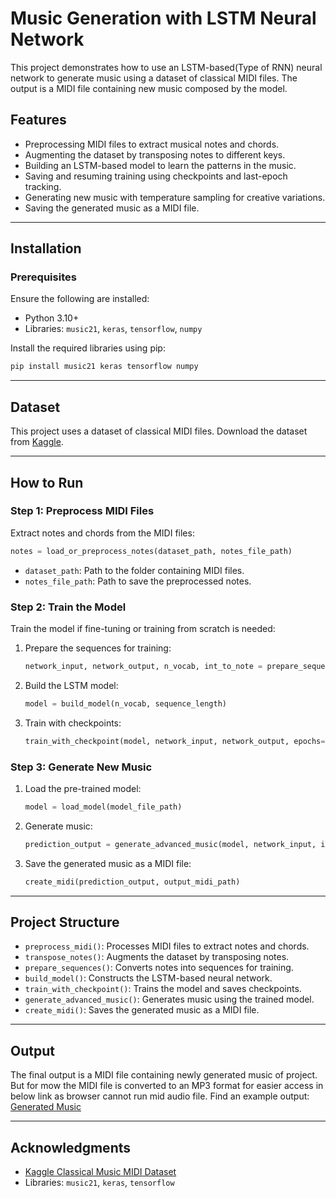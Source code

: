 # Music Generation with LSTM Neural Network

This project demonstrates how to use an LSTM-based(Type of RNN) neural network to generate music using a dataset of classical MIDI files. The output is a MIDI file containing new music composed by the model.

## Features

- Preprocessing MIDI files to extract musical notes and chords.
- Augmenting the dataset by transposing notes to different keys.
- Building an LSTM-based model to learn the patterns in the music.
- Saving and resuming training using checkpoints and last-epoch tracking.
- Generating new music with temperature sampling for creative variations.
- Saving the generated music as a MIDI file.

---

## Installation

### Prerequisites
Ensure the following are installed:
- Python 3.10+
- Libraries: `music21`, `keras`, `tensorflow`, `numpy`

Install the required libraries using pip:
```bash
pip install music21 keras tensorflow numpy
```

---

## Dataset

This project uses a dataset of classical MIDI files. Download the dataset from [Kaggle](https://www.kaggle.com/datasets/soumikrakshit/classical-music-midi).

---

## How to Run

### Step 1: Preprocess MIDI Files
Extract notes and chords from the MIDI files:

```python
notes = load_or_preprocess_notes(dataset_path, notes_file_path)
```
- `dataset_path`: Path to the folder containing MIDI files.
- `notes_file_path`: Path to save the preprocessed notes.

### Step 2: Train the Model
Train the model if fine-tuning or training from scratch is needed:

1. Prepare the sequences for training:
   ```python
   network_input, network_output, n_vocab, int_to_note = prepare_sequences(augmented_notes, sequence_length)
   ```

2. Build the LSTM model:
   ```python
   model = build_model(n_vocab, sequence_length)
   ```

3. Train with checkpoints:
   ```python
   train_with_checkpoint(model, network_input, network_output, epochs=50, batch_size=64)
   ```

### Step 3: Generate New Music

1. Load the pre-trained model:
   ```python
   model = load_model(model_file_path)
   ```

2. Generate music:
   ```python
   prediction_output = generate_advanced_music(model, network_input, int_to_note, n_vocab, sequence_length, num_notes=500)
   ```

3. Save the generated music as a MIDI file:
   ```python
   create_midi(prediction_output, output_midi_path)
   ```

---

## Project Structure

- `preprocess_midi()`: Processes MIDI files to extract notes and chords.
- `transpose_notes()`: Augments the dataset by transposing notes.
- `prepare_sequences()`: Converts notes into sequences for training.
- `build_model()`: Constructs the LSTM-based neural network.
- `train_with_checkpoint()`: Trains the model and saves checkpoints.
- `generate_advanced_music()`: Generates music using the trained model.
- `create_midi()`: Saves the generated music as a MIDI file.

---

## Output

The final output is a MIDI file containing newly generated music of project. But for mow the MIDI file is converted to an MP3 format for easier access in below link as browser cannot run mid audio file. Find an example output:
[Generated Music](https://drive.google.com/file/d/1ca6xcuwET2tmb9tsYVlFKPKr2rvW_yrP/view?usp=drive_link)

---

## Acknowledgments
- [Kaggle Classical Music MIDI Dataset](https://www.kaggle.com/datasets/soumikrakshit/classical-music-midi)
- Libraries: `music21`, `keras`, `tensorflow`
